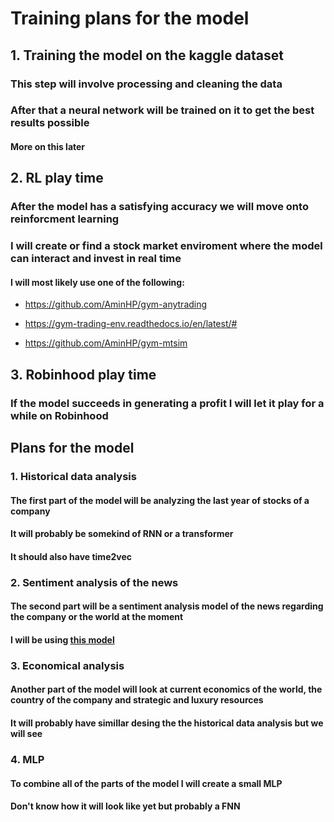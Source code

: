 # Training plans for the model

## 1. Training the model on the kaggle dataset

### This step will involve processing and cleaning the data

### After that a neural network will be trained on it to get the best results possible

#### More on this later

## 2. RL play time

### After the model has a satisfying accuracy we will move onto reinforcment learning

### I will create or find a stock market enviroment where the model can interact and invest in real time

#### I will most likely use one of the following:

- https://github.com/AminHP/gym-anytrading

- https://gym-trading-env.readthedocs.io/en/latest/#

- https://github.com/AminHP/gym-mtsim

## 3. Robinhood play time

### If the model succeeds in generating a profit I will let it play for a while on Robinhood

## Plans for the model

### 1. Historical data analysis

#### The first part of the model will be analyzing the last year of stocks of a company

#### It will probably be somekind of RNN or a transformer

#### It should also have time2vec

### 2. Sentiment analysis of the news

#### The second part will be a sentiment analysis model of the news regarding the company or the world at the moment

#### I will be using [this model](https://huggingface.co/ProsusAI/finbert)

### 3. Economical analysis

#### Another part of the model will look at current economics of the world, the country of the company and strategic and luxury resources

#### It will probably have simillar desing the the historical data analysis but we will see

### 4. MLP

#### To combine all of the parts of the model I will create a small MLP

#### Don't know how it will look like yet but probably a FNN
